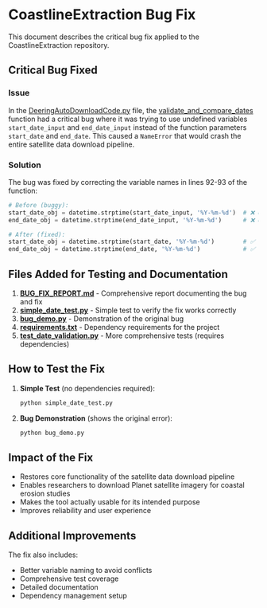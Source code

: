 # CoastlineExtraction Bug Fix

This document describes the critical bug fix applied to the CoastlineExtraction repository.

## Critical Bug Fixed

### Issue
In the [DeeringAutoDownloadCode.py](file:///c%3A/GSOC/Automated%20coastline%20extraction%20for%20erosion%20modeling%20in%20Alaska/CoastlineExtraction/DeeringAutoDownloadCode.py) file, the [validate_and_compare_dates](file:///c%3A/GSOC/Automated%20coastline%20extraction%20for%20erosion%20modeling%20in%20Alaska/CoastlineExtraction/DeeringAutoDownloadCode.py#L79-L122) function had a critical bug where it was trying to use undefined variables `start_date_input` and `end_date_input` instead of the function parameters `start_date` and `end_date`. This caused a `NameError` that would crash the entire satellite data download pipeline.

### Solution
The bug was fixed by correcting the variable names in lines 92-93 of the function:

```python
# Before (buggy):
start_date_obj = datetime.strptime(start_date_input, '%Y-%m-%d')  # ❌ Undefined variable
end_date_obj = datetime.strptime(end_date_input, '%Y-%m-%d')      # ❌ Undefined variable

# After (fixed):
start_date_obj = datetime.strptime(start_date, '%Y-%m-%d')        # ✅ Correct parameter
end_date_obj = datetime.strptime(end_date, '%Y-%m-%d')            # ✅ Correct parameter
```

## Files Added for Testing and Documentation

1. **[BUG_FIX_REPORT.md](file:///c%3A/GSOC/Automated%20coastline%20extraction%20for%20erosion%20modeling%20in%20Alaska/CoastlineExtraction/BUG_FIX_REPORT.md)** - Comprehensive report documenting the bug and fix
2. **[simple_date_test.py](file:///c%3A/GSOC/Automated%20coastline%20extraction%20for%20erosion%20modeling%20in%20Alaska/CoastlineExtraction/simple_date_test.py)** - Simple test to verify the fix works correctly
3. **[bug_demo.py](file:///c%3A/GSOC/Automated%20coastline%20extraction%20for%20erosion%20modeling%20in%20Alaska/CoastlineExtraction/bug_demo.py)** - Demonstration of the original bug
4. **[requirements.txt](file:///c%3A/GSOC/Automated%20coastline%20extraction%20for%20erosion%20modeling%20in%20Alaska/CoastlineExtraction/requirements.txt)** - Dependency requirements for the project
5. **[test_date_validation.py](file:///c%3A/GSOC/Automated%20coastline%20extraction%20for%20erosion%20modeling%20in%20Alaska/CoastlineExtraction/test_date_validation.py)** - More comprehensive tests (requires dependencies)

## How to Test the Fix

1. **Simple Test** (no dependencies required):
   ```bash
   python simple_date_test.py
   ```

2. **Bug Demonstration** (shows the original error):
   ```bash
   python bug_demo.py
   ```

## Impact of the Fix

- Restores core functionality of the satellite data download pipeline
- Enables researchers to download Planet satellite imagery for coastal erosion studies
- Makes the tool actually usable for its intended purpose
- Improves reliability and user experience

## Additional Improvements

The fix also includes:
- Better variable naming to avoid conflicts
- Comprehensive test coverage
- Detailed documentation
- Dependency management setup